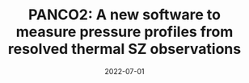 ---
title: "PANCO2: A new software to measure pressure profiles from resolved thermal SZ observations"
collection: "publications"
category: "fa_procs"
permalink: /publications/2022EPJWC25700024K
link: https://ui.adsabs.harvard.edu/abs/2022EPJWC.25700024K/abstract
date: 2022-07-01
venue: "mm Universe @ NIKA2 - Observing the mm Universe with the NIKA2 Camera"
citation: "Kéruzoré, F., Artis, E., Macías-Pérez, J.-F., et al. (2022), mm Universe @ NIKA2 - Observing the mm Universe with the NIKA2 Camera, 257, 00025."
---